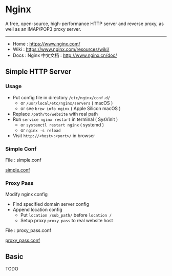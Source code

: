 # Nginx

A free, open-source, high-performance HTTP server and reverse proxy, as well as an IMAP/POP3 proxy server.

---

-   Home : https://www.nginx.com/
-   Wiki : https://www.nginx.com/resources/wiki/
-   Docs : Nginx 中文文档 : http://www.nginx.cn/doc/

## Simple HTTP Server

### Usage

-   Put config file in directory `/etc/nginx/conf.d/`
    -   or `/usr/local/etc/nginx/servers` ( macOS )
    -   or see `brew info nginx` ( Apple Silicon macOS )
-   Replace `/path/to/website` with real path
-   Run `service nginx restart` in terminal ( SysVinit )
    -   or `systemctl restart nginx` ( systemd )
    -   or `nginx -s reload`
-   Visit `http://<host>:<port>/` in browser

### Simple Conf

File : simple.conf

[simple.conf](./simple.conf ":include :type=code nginx")

### Proxy Pass

Modify nginx config

-   Find specified domain server config
-   Append location config
    -   Put `location /sub_path/` before `location /`
    -   Setup proxy `proxy_pass` to real website host

File : proxy_pass.conf

[proxy_pass.conf](./proxy_pass.conf ":include :type=code nginx")

## Basic

TODO
